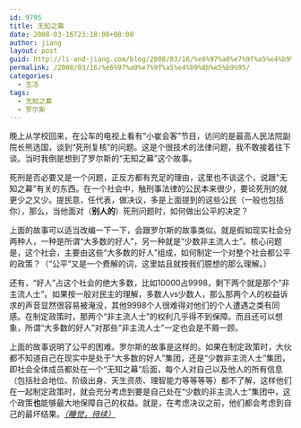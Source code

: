 ```yaml
---
id: 9795
title: 无知之幕
date: 2008-03-16T23:18:00+00:00
author: jiang
layout: post
guid: http://li-and-jiang.com/blog/2008/03/16/%e6%97%a0%e7%9f%a5%e4%b9%8b%e5%b9%95/
permalink: /2008/03/16/%e6%97%a0%e7%9f%a5%e4%b9%8b%e5%b9%95/
categories:
  - 生活
tags:
  - 无知之幕
  - 罗尔斯
---
```

晚上从学校回来，在公车的电视上看有“小崔会客”节目，访问的是最高人民法院副院长熊选国，谈到“死刑复核”的问题。这是个很技术的法律问题，我不敢接着往下谈。当时我倒是想到了罗尔斯的“无知之幕”这个故事。

死刑是否必要又是一个问题，正反方都有充足的理由，这里也不谈这个，说跟“无知之幕”有关的东西。在一个社会中，触刑事法律的公民本来很少，要论死刑的就更少之又少。提民意，任代表，做决议，多是上面提到的这些公民（一般也包括你），那么，当他面对（**别人的**）死刑问题时，如何做出公平的决定？

上面的故事可以适当改编一下一下，会跟罗尔斯的故事类似。就是假如现实社会分两种人，一种是所谓“大多数的好人”，另一种就是“少数非主流人士”。核心问题是，这个社会，主要由这些“大多数的好人”组成，如何制定一个对整个社会都公平的政策？（“公平”又是一个费解的词，这里姑且就按我们臆想的那么理解。）

还有，“好人”占这个社会的绝大多数，比如10000占9998，剩下两个就是那个“非主流人士”。如果按一般对民主的理解，多数人vs少数人，那么那两个人的权益诉求的声音显然很容易被淹没，其他9998个人很难得对他们的个人遭遇之类有同感。在制定政策时，那两个“非主流人士”的权利几乎得不到保障。而且还可以想象，所谓“大多数的好人”对那些“非主流人士”一定也会是不屑一顾。

上面的故事说明了公平的困难。罗尔斯的故事是这样的。如果在制定政策时，大伙都不知道自己在现实中是处于“大多数的好人”集团，还是“少数非主流人士”集团，即社会全体成员都处在一个“无知之幕”后面，每个人对自己以及他人的所有信息（包括社会地位、阶级出身、天生资质、理智能力等等等等）都不了解，这样他们在一起制定政策时，就会充分考虑到要是自己处在“少数的非主流人士”集团中，这个政策**也**能够最大地保障自己的权益。就是，在考虑决议之前，他们都会考虑到自己的最坏结果。_<span style="text-decoration: underline;">（睡觉，待续）</span>_